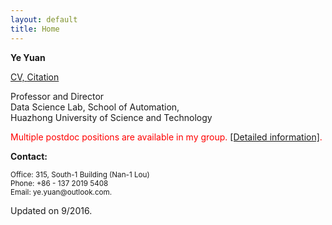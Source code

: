 ```yaml
---
layout: default
title: Home
---
```

<b>Ye Yuan</b>

<a href="https://hybrid.eecs.berkeley.edu/~yeyuan/cv_yeyuan_2015.pdf">CV, <a href="https://scholar.google.com/citations?user=Jhj7LZUAAAAJ&hl=en">Citation</a>

<p>Professor and Director<br  />
Data Science Lab, School of Automation,<br  /> 
Huazhong University of Science and Technology </p>
<!--Department of Electrical Engineering and Computer Sciences<br  />-->
<!--University of California, Berkeley <br  />-->
<!--Advisor: <a href="http://www.eecs.berkeley.edu/~tomlin">Professor Claire J. Tomlin</a></p>-->


<!--<b>News:</b>-->


<!--<p><small>[Jan 20, 2016] Our paper: “Network identifiability from intrinsic noise,” was accepted by IEEE Transactions on Automatic Control. </small></p>-->



<p><font color="red"> Multiple postdoc positions are available in my group. <a href="https://hybrid.eecs.berkeley.edu/~yeyuan/postdoc.pdf"> [Detailed information]</a>. </font></p>



<b>Contact:</b>

<p><small>Office: 315, South-1 Building (Nan-1 Lou) <br  />
Phone: +86 - 137 2019 5408 <br  />
Email: ye.yuan@outlook.com.</small></p>



<span class="footercued">
Updated on 9/2016.<br />
<span>


<script type="text/javascript" id="clustrmaps" src="//cdn.clustrmaps.com/map_v2.js?u=7Veh&d=yguR5_G3NUuhN_gFSGtzaYE7LKn1yFCyVuc9_ytJA_o"></script>

